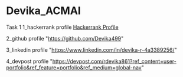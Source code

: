 # Devika_ACMAI
Task 1
1_hackerrank profile
<a href = "https://www.hackerrank.com/dashboard"> Hackerrank Profile</a>

2_github profile
"https://github.com/Devika499"

3_linkedin profile
"https://www.linkedin.com/in/devika-r-4a3389256/"

4_devpost profile
"https://devpost.com/rdevika861?ref_content=user-portfolio&ref_feature=portfolio&ref_medium=global-nav"
